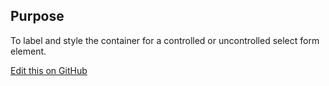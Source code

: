 ## Purpose

To label and style the container for a controlled or
uncontrolled select form element.

[Edit this on GitHub](https://github.com/wellcomecollection/wellcomecollection.org/edit/main/common/views/components/SelectContainer/README.md)
